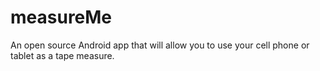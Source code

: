 # measureMe
An open source Android app that will allow you to use your cell phone or tablet as a tape measure.
